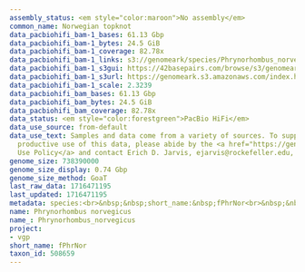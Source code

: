 ```yaml
---
assembly_status: <em style="color:maroon">No assembly</em>
common_name: Norwegian topknot
data_pacbiohifi_bam-1_bases: 61.13 Gbp
data_pacbiohifi_bam-1_bytes: 24.5 GiB
data_pacbiohifi_bam-1_coverage: 82.78x
data_pacbiohifi_bam-1_links: s3://genomeark/species/Phrynorhombus_norvegicus/fPhrNor1/genomic_data/pacbio_hifi/<br>
data_pacbiohifi_bam-1_s3gui: https://42basepairs.com/browse/s3/genomeark/species/Phrynorhombus_norvegicus/fPhrNor1/genomic_data/pacbio_hifi/
data_pacbiohifi_bam-1_s3url: https://genomeark.s3.amazonaws.com/index.html?prefix=species/Phrynorhombus_norvegicus/fPhrNor1/genomic_data/pacbio_hifi/
data_pacbiohifi_bam-1_scale: 2.3239
data_pacbiohifi_bam_bases: 61.13 Gbp
data_pacbiohifi_bam_bytes: 24.5 GiB
data_pacbiohifi_bam_coverage: 82.78x
data_status: <em style="color:forestgreen">PacBio HiFi</em>
data_use_source: from-default
data_use_text: Samples and data come from a variety of sources. To support fair and
  productive use of this data, please abide by the <a href="https://genome10k.soe.ucsc.edu/data-use-policies/">Data
  Use Policy</a> and contact Erich D. Jarvis, ejarvis@rockefeller.edu, with any questions.
genome_size: 738390000
genome_size_display: 0.74 Gbp
genome_size_method: GoaT
last_raw_data: 1716471195
last_updated: 1716471195
metadata: species:<br>&nbsp;&nbsp;short_name:&nbsp;fPhrNor<br>&nbsp;&nbsp;name:&nbsp;Phrynorhombus&nbsp;norvegicus<br>&nbsp;&nbsp;taxon_id:&nbsp;508659<br>&nbsp;&nbsp;common_name:&nbsp;Norwegian&nbsp;topknot<br>&nbsp;&nbsp;order:<br>&nbsp;&nbsp;&nbsp;&nbsp;name:&nbsp;Pleuronectiformes<br>&nbsp;&nbsp;family:<br>&nbsp;&nbsp;&nbsp;&nbsp;name:&nbsp;Scophthalmidae<br>&nbsp;&nbsp;individuals:<br>&nbsp;&nbsp;&nbsp;&nbsp;-&nbsp;short_name:&nbsp;fPhrNor1<br>&nbsp;&nbsp;&nbsp;&nbsp;&nbsp;&nbsp;biosample_id:&nbsp;SAMEA112788960<br>&nbsp;&nbsp;&nbsp;&nbsp;&nbsp;&nbsp;sex:<br>&nbsp;&nbsp;genome_size:&nbsp;738390000<br>&nbsp;&nbsp;genome_size_method:&nbsp;GoaT<br>&nbsp;&nbsp;project:&nbsp;[&nbsp;vgp&nbsp;]<br>
name: Phrynorhombus norvegicus
name_: Phrynorhombus_norvegicus
project:
- vgp
short_name: fPhrNor
taxon_id: 508659
---
```

